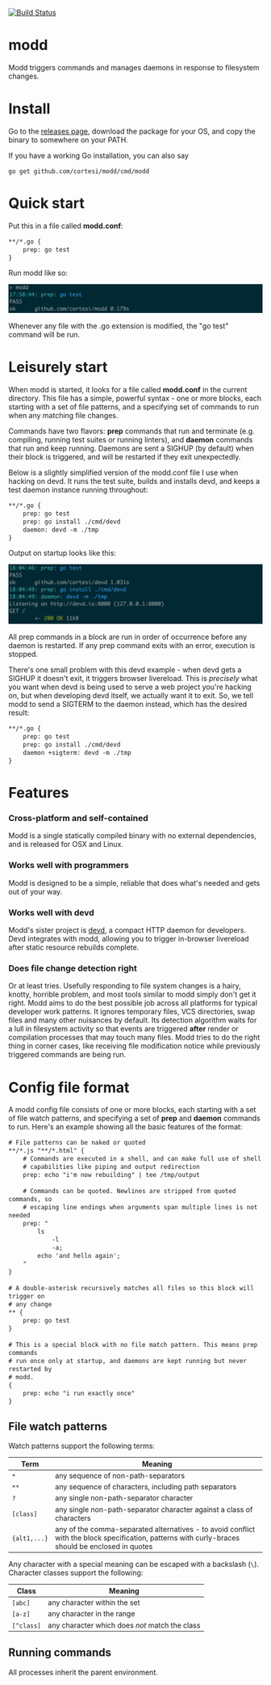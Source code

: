[![Build Status](https://drone.io/github.com/cortesi/modd/status.png)](https://drone.io/github.com/cortesi/modd/latest)

# modd

Modd triggers commands and manages daemons in response to filesystem changes.

# Install

Go to the [releases page](https://github.com/cortesi/modd/releases/latest),
download the package for your OS, and copy the binary to somewhere on your
PATH.

If you have a working Go installation, you can also say

    go get github.com/cortesi/modd/cmd/modd


# Quick start

Put this in a file called **modd.conf**:

```
**/*.go {
    prep: go test
}
```

Run modd like so:

![screenshot](doc/modd-example1.png "modd in action")

Whenever any file with the .go extension is modified, the "go test" command
will be run.


# Leisurely start

When modd is started, it looks for a file called **modd.conf** in the current
directory. This file has a simple, powerful syntax - one or more blocks, each
starting with a set of file patterns, and a specifying set of commands to run
when any matching file changes.

Commands have two flavors: **prep** commands that run and terminate (e.g.
compiling, running test suites or running linters), and **daemon** commands
that run and keep running. Daemons are sent a SIGHUP (by default) when their
block is triggered, and will be restarted if they exit unexpectedly.

Below is a slightly simplified version of the modd.conf file I use when hacking
on devd. It runs the test suite, builds and installs devd, and keeps a test
daemon instance running throughout:

```
**/*.go {
    prep: go test
    prep: go install ./cmd/devd
    daemon: devd -m ./tmp
}
```

Output on startup looks like this:

![screenshot](doc/modd-example2.png "modd in action")

All prep commands in a block are run in order of occurrence before any daemon
is restarted. If any prep command exits with an error, execution is stopped.

There's one small problem with this devd example - when devd gets a SIGHUP it
doesn't exit, it triggers browser livereload. This is *precisely* what you want
when devd is being used to serve a web project you're hacking on, but when
developing devd itself, we actually want it to exit. So, we tell modd to send a
SIGTERM to the daemon instead, which has the desired result:

```
**/*.go {
    prep: go test
    prep: go install ./cmd/devd
    daemon +sigterm: devd -m ./tmp
}
```


# Features

### Cross-platform and self-contained

Modd is a single statically compiled binary with no external dependencies, and
is released for OSX and Linux.

### Works well with programmers

Modd is designed to be a simple, reliable that does what's needed and gets out
of your way.


### Works well with devd

Modd's sister project is [devd](https://github.com/cortesi/devd), a compact
HTTP daemon for developers. Devd integrates with modd, allowing you to trigger
in-browser livereload after static resource rebuilds complete.

### Does file change detection right

Or at least tries. Usefully responding to file system changes is a hairy,
knotty, horrible problem, and most tools similar to modd simply don't get it
right. Modd aims to do the best possible job across all platforms for typical
developer work patterns. It ignores temporary files, VCS directories, swap
files and many other nuisances by default. Its detection algorithm waits for a
lull in filesystem activity so that events are triggered **after** render or
compilation processes that may touch many files. Modd tries to do the right
thing in corner cases, like receiving file modification notice while previously
triggered commands are being run.


# Config file format

A modd config file consists of one or more blocks, each starting with a set of
file watch patterns, and specifying a set of **prep** and **daemon** commands
to run. Here's an example showing all the basic features of the format:

```
# File patterns can be naked or quoted
**/*.js "**/*.html" {
    # Commands are executed in a shell, and can make full use of shell
    # capabilities like piping and output redirection
    prep: echo "i'm now rebuilding" | tee /tmp/output

    # Commands can be quoted. Newlines are stripped from quoted commands, so
    # escaping line endings when arguments span multiple lines is not needed
    prep: "
        ls
            -l
            -a;
        echo 'and hello again';
    "
}

# A double-asterisk recursively matches all files so this block will trigger on
# any change
** {
    prep: go test
}

# This is a special block with no file match pattern. This means prep commands
# run once only at startup, and daemons are kept running but never restarted by
# modd.
{
    prep: echo "i run exactly once"
}
```

## File watch patterns

Watch patterns support the following terms:

Term          | Meaning
------------- | -------
`*`           | any sequence of non-path-separators
`**`          | any sequence of characters, including path separators
`?`           | any single non-path-separator character
`[class]`     | any single non-path-separator character against a class of characters
`{alt1,...}`  | any of the comma-separated alternatives - to avoid conflict with the block specification, patterns with curly-braces should be enclosed in quotes

Any character with a special meaning can be escaped with a backslash (`\`).
Character classes support the following:

Class      | Meaning
---------- | -------
`[abc]`    | any character within the set
`[a-z]`    | any character in the range
`[^class]` | any character which does *not* match the class


## Running commands

All processes inherit the parent environment.
